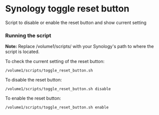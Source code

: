 # Synology toggle reset button
Script to disable or enable the reset button and show current setting

### Running the script

**Note:** Replace /volume1/scripts/ with your Synology's path to where the script is located.

To check the current setting of the reset button:
```
/volume1/scripts/toggle_reset_button.sh
```

To disable the reset button:
```
/volume1/scripts/toggle_reset_button.sh disable
```

To enable the reset button:
```
/volume1/scripts/toggle_reset_button.sh enable
```
